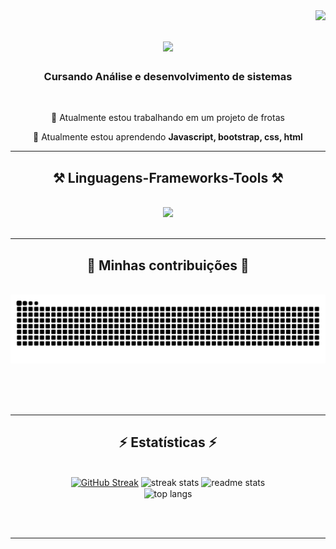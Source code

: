 <img align="right" src="https://visitor-badge.laobi.icu/badge?page_id=dev-MarkOS.dev-MarkOS" />

<h1 align="center">
    <img src="https://readme-typing-svg.herokuapp.com/?font=Righteous&size=35&center=true&vCenter=true&width=500&height=70&duration=4000&lines=tem+alguém+aí?+👋;+me+chamo+Marcos+Fernando!;" />
</h1>

<h3 align="center">Cursando Análise e desenvolvimento de sistemas</h3>

<br/>

<div align="center">
 
 🔭 Atualmente estou trabalhando em um projeto de frotas
 
 🌱 Atualmente estou aprendendo **Javascript, bootstrap, css, html**

 </div>
 


 <hr/>
 
<h2 align="center">⚒️ Linguagens-Frameworks-Tools ⚒️</h2>
<br/>
<div align="center">
    <img src="https://skillicons.dev/icons?i=bootstrap,html,css,vscode,github,figma,git" />
     <br>
</div>

<br/>
<hr/>

<div align="center">
  <h2>🐍 Minhas contribuições 🐍</h2>
  <br>
  <img alt="snake eating my contributions" src="https://raw.githubusercontent.com/dev-MarkOS/dev-MarkOS/output/github-contribution-grid-snake-dark.svg" />
  
  <br/><br/><br/>
</div>

<hr/>

<h2 align="center">⚡ Estatísticas ⚡</h2>
<br>
<div align=center>
<a href="https://git.io/streak-stats"><img width=390 src="https://streak-stats.demolab.com?user=dev-MarkOS&count_private=true&theme=react&hide_border=falso&locale=pt_BR" alt="GitHub Streak" /></a>
  <img width=390 src="https://streak-stats.demolab.com/?user=dev-MarkOS&count_private=true&theme=react&border_radius=10" alt="streak stats"/>
  <img width=390 src="https://github-readme-stats.vercel.app/api?username=dev-MarkOS&count_private=true&show_icons=true&theme=react&rank_icon=github&border_radius=10" alt="readme stats" />
  <br/>
  <img width=325 align="center" src="https://github-readme-stats.vercel.app/api/top-langs/?username=dev-MarkOS&hide=HTML&langs_count=8&layout=compact&theme=react&border_radius=10&size_weight=0.5&count_weight=0.5&exclude_repo=github-readme-stats" alt="top langs" />
  <br/>
</div>

<br/><br/>
<hr/>



<br/>


